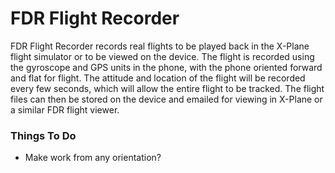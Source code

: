 # FDR Flight Recorder #

FDR Flight Recorder records real flights to be played back in the X-Plane flight simulator or to be viewed on the device. The flight is recorded using the gyroscope and GPS units in the phone, with the phone oriented forward and flat for flight. The attitude and location of the flight will be recorded every few seconds, which will allow the entire flight to be tracked. The flight files can then be stored on the device and emailed for viewing in X-Plane or a similar FDR flight viewer.

### Things To Do ###

* Make work from any orientation?